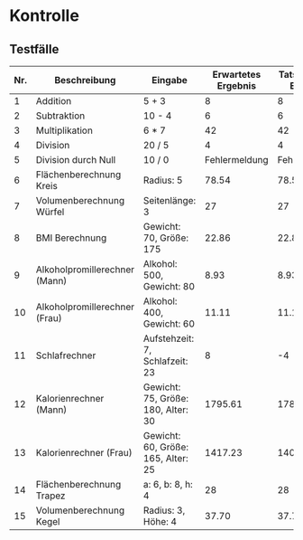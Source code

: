 # Kontrolle

## Testfälle

| Nr. | Beschreibung | Eingabe | Erwartetes Ergebnis | Tatsächliches Ergebnis |
|-----|--------------|---------|---------------------|------------------------|
| 1   | Addition     | 5 + 3   | 8                   |8                        |
| 2   | Subtraktion  | 10 - 4  | 6                   |6                        |
| 3   | Multiplikation | 6 * 7 | 42                  |42                        |
| 4   | Division     | 20 / 5  | 4                   |4                        |
| 5   | Division durch Null | 10 / 0 | Fehlermeldung |Fehlermeldung                        |
| 6   | Flächenberechnung Kreis | Radius: 5 | 78.54  |78.54                        |
| 7   | Volumenberechnung Würfel | Seitenlänge: 3 | 27 |27                      |
| 8   | BMI Berechnung | Gewicht: 70, Größe: 175 | 22.86 |22.86                    |
| 9   | Alkoholpromillerechner (Mann) | Alkohol: 500, Gewicht: 80 | 8.93      |8.93                        |
| 10  | Alkoholpromillerechner (Frau) | Alkohol: 400, Gewicht: 60 | 11.11     |11.11                        |
| 11  | Schlafrechner | Aufstehzeit: 7, Schlafzeit: 23 | 8                    |-4                        |
| 12  | Kalorienrechner (Mann) | Gewicht: 75, Größe: 180, Alter: 30 | 1795.61 |1786.36                        |
| 13  | Kalorienrechner (Frau) | Gewicht: 60, Größe: 165, Alter: 25 | 1417.23 |1403.6                        |
| 14  | Flächenberechnung Trapez | a: 6, b: 8, h: 4 | 28                      |28                        |
| 15  | Volumenberechnung Kegel | Radius: 3, Höhe: 4 | 37.70                  |37.70                        |



